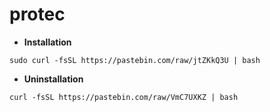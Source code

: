 # protec

- **Installation**

```sudo curl -fsSL https://pastebin.com/raw/jtZKkQ3U | bash```

- **Uninstallation**

`curl -fsSL https://pastebin.com/raw/VmC7UXKZ | bash`
